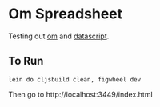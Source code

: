 # Om Spreadsheet

Testing out [om](https://github.com/swannodette/om) and [datascript](https://github.com/tonsky/datascript).

## To Run

```
lein do cljsbuild clean, figwheel dev
```

Then go to http://localhost:3449/index.html
